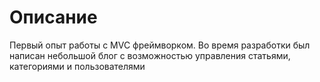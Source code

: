 # Описание
Первый опыт работы с MVC фреймворком. Во время разработки был написан небольшой блог с возможностью управления статьями, категориями и пользователями
